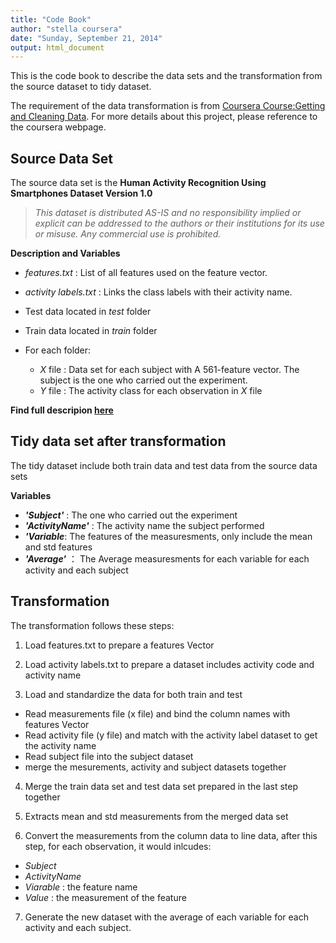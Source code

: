 ```yaml
---
title: "Code Book"
author: "stella coursera"
date: "Sunday, September 21, 2014"
output: html_document
---
```


This is the code book to describe the data sets and the transformation from the source dataset to tidy dataset.

The requirement of the data transformation is from [Coursera Course:Getting and Cleaning Data](https://class.coursera.org/getdata-007). For more details about this project, please reference to the coursera webpage.

## Source Data Set
The source data set is the **Human Activity Recognition Using Smartphones Dataset
Version 1.0**

> _This dataset is distributed AS-IS and no responsibility implied or explicit can be addressed to the authors or their institutions for its use or misuse. Any commercial use is prohibited._

**Description and Variables**

* _features.txt_ : List of all features used on the feature vector.
* _activity labels.txt_ : Links the class labels with their activity name.
* Test data located in _test_ folder
* Train data located in _train_ folder
* For each folder:

  + _X_ file : Data set for each subject with A 561-feature vector. The subject is the one who carried out the experiment.
  + _Y_ file : The activity class for each observation in _X_ file


**Find full descripion [here](http://archive.ics.uci.edu/ml/datasets/Human+Activity+Recognition+Using+Smartphones)**

## Tidy data set after transformation
The tidy dataset include both train data and test data from the source data sets

**Variables**

*  _**'Subject'**_ : The one who carried out the experiment
*  _**'ActivityName'**_ : The activity name the subject performed
*  _**'Variable**_: The features of the measuresments, only include the mean and std features
*  _**'Average'**_ ： The Average measuresments for each variable for each activity and each subject

## Transformation
The transformation follows these steps:

1. Load features.txt to prepare a features Vector

2. Load activity labels.txt to prepare a dataset includes activity code and activity name

3. Load and standardize the data for both train and test
  + Read measurements file (x file) and bind the column names with features Vector
  + Read activity file (y file) and match with the activity label dataset to get the activity name
  + Read subject file into the subject dataset
  + merge the mesurements, activity and subject datasets together
  

 
4. Merge the train data set and test data set prepared in the last step together

5. Extracts mean and std measurements from the merged data set

6. Convert the measurements from the column data to line data, after this step, for each observation, it would inlcudes: 
 + _Subject_
 + _ActivityName_
 + _Viarable_ : the feature name
 + _Value_ : the measurement of the feature 

7. Generate the new dataset with the average of each variable for each activity and each subject.


